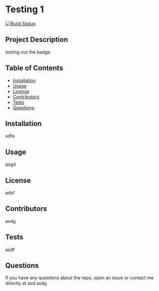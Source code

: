 # Testing 1
 
[![Build Status](https://img.shields.io/github/followers/ffejcaplan?style=social)](https://img.shields.io/github/followers/ffejcaplan?label=Follow&style=social)
 
## Project Description
testing out the badge
 
## Table of Contents
* [Installation](#installation)
* [Usage](#usage)
* [License](#license)
* [Contributors](#contributors)
* [Tests](#tests)
* [Questions](#questions)

 
## Installation
sdfa
 
## Usage
asgd
 
## License
adsf
 
## Contributors
asdg
 
## Tests
asdf
 
## Questions
If you have any questions about the repo, open an issue or contact me directly at asd 
 asdg